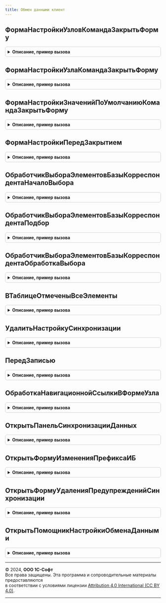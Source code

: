 ```yaml
---
title: Обмен данными клиент
---
```



## ФормаНастройкиУзловКомандаЗакрытьФорму
<details style="margin: 1em 0; padding: 0.5em; border: 1px solid #ccc; border-radius: 6px;">

<summary style="font-weight: bold; cursor: pointer;">Описание, пример вызова</summary>

```bsl

// Процедура-обработчик закрытия формы настройки узлов плана обмена.
//
// Параметры:
//  Форма - ФормаКлиентскогоПриложения - форма, из которой вызвана процедура.
//
Процедура ФормаНастройкиУзловКомандаЗакрытьФорму(Форма) Экспорт
```

Пример вызова
```bsl
ОбменДаннымиКлиент.ФормаНастройкиУзловКомандаЗакрытьФорму(Форма) 
```
</details>

## ФормаНастройкиУзлаКомандаЗакрытьФорму
<details style="margin: 1em 0; padding: 0.5em; border: 1px solid #ccc; border-radius: 6px;">

<summary style="font-weight: bold; cursor: pointer;">Описание, пример вызова</summary>

```bsl

// Процедура-обработчик закрытия формы настройки узла плана обмена.
//
// Параметры:
//  Форма - ФормаКлиентскогоПриложения - форма, из которой вызвана процедура.
//
Процедура ФормаНастройкиУзлаКомандаЗакрытьФорму(Форма) Экспорт
```

Пример вызова
```bsl
ОбменДаннымиКлиент.ФормаНастройкиУзлаКомандаЗакрытьФорму(Форма) 
```
</details>

## ФормаНастройкиЗначенийПоУмолчаниюКомандаЗакрытьФорму
<details style="margin: 1em 0; padding: 0.5em; border: 1px solid #ccc; border-radius: 6px;">

<summary style="font-weight: bold; cursor: pointer;">Описание, пример вызова</summary>

```bsl

// Процедура-обработчик закрытия формы настройки значений по умолчанию узла плана обмена.
//
// Параметры:
//  Форма - ФормаКлиентскогоПриложения - форма, из которой вызвана процедура.
//
Процедура ФормаНастройкиЗначенийПоУмолчаниюКомандаЗакрытьФорму(Форма) Экспорт
```

Пример вызова
```bsl
ОбменДаннымиКлиент.ФормаНастройкиЗначенийПоУмолчаниюКомандаЗакрытьФорму(Форма) 
```
</details>

## ФормаНастройкиПередЗакрытием
<details style="margin: 1em 0; padding: 0.5em; border: 1px solid #ccc; border-radius: 6px;">

<summary style="font-weight: bold; cursor: pointer;">Описание, пример вызова</summary>

```bsl

// Процедура-обработчик закрытия формы настройки узла плана обмена.
//
// Параметры:
//  Отказ            - Булево           - признак отказа от закрытия формы.
//  Форма            - ФормаКлиентскогоПриложения - форма, из которой вызвана процедура.
//  ЗавершениеРаботы - Булево           - признак того, что форма закрывается в процессе завершения работы приложения.
//
// Пример:
//
//	&НаКлиенте
//	Процедура ПередЗакрытием(Отказ, ЗавершениеРаботы, ТекстПредупреждения, СтандартнаяОбработка)
//		ОбменДаннымиКлиент.ФормаНастройкиПередЗакрытием(Отказ, ЭтотОбъект, ЗавершениеРаботы);
//	КонецПроцедуры
//
Процедура ФормаНастройкиПередЗакрытием(Отказ, Форма, ЗавершениеРаботы) Экспорт
```

Пример вызова
```bsl
ОбменДаннымиКлиент.ФормаНастройкиПередЗакрытием(Отказ, Форма, ЗавершениеРаботы) 
```
</details>

## ОбработчикВыбораЭлементовБазыКорреспондентаНачалоВыбора
<details style="margin: 1em 0; padding: 0.5em; border: 1px solid #ccc; border-radius: 6px;">

<summary style="font-weight: bold; cursor: pointer;">Описание, пример вызова</summary>

```bsl

// Обработчик начала выбора элемента для формы задания настроек узла базы-корреспондента при настройке обмена через
// внешнее соединение.
//
// Параметры:
//  ИмяРеквизита - Строка - имя реквизита формы.
//  ИмяТаблицы - Строка - полное имя объекта метаданных.
//  Владелец - ФормаКлиентскогоПриложения - форма выбора элементов базы-корреспондента.
//  СтандартнаяОбработка - Булево - признак выполнения стандартной (системной) обработки события.
//  ПараметрыВнешнегоСоединения - Структура
//  ПараметрыВыбора - Структура - структура параметров выбора.
//
Процедура ОбработчикВыбораЭлементовБазыКорреспондентаНачалоВыбора(Знач ИмяРеквизита, Знач ИмяТаблицы, Знач Владелец, Экспорт
```

Пример вызова
```bsl
ОбменДаннымиКлиент.ОбработчикВыбораЭлементовБазыКорреспондентаНачалоВыбора(ИмяРеквизита, ИмяТаблицы, Владелец, );
```
</details>

## ОбработчикВыбораЭлементовБазыКорреспондентаПодбор
<details style="margin: 1em 0; padding: 0.5em; border: 1px solid #ccc; border-radius: 6px;">

<summary style="font-weight: bold; cursor: pointer;">Описание, пример вызова</summary>

```bsl

// Обработчик подбора элементов для формы задания настроек узла базы-корреспондента при настройке обмена через внешнее
// соединение.
//
// Параметры:
//  ИмяРеквизита - Строка - имя реквизита формы.
//  ИмяТаблицы - Строка - полное имя объекта метаданных.
//  Владелец - ФормаКлиентскогоПриложения - форма выбора элементов базы-корреспондента.
//  ПараметрыВнешнегоСоединения - Структура
//  ПараметрыВыбора - Структура - структура параметров выбора.
//
Процедура ОбработчикВыбораЭлементовБазыКорреспондентаПодбор(Знач ИмяРеквизита, Знач ИмяТаблицы, Знач Владелец, Экспорт
```

Пример вызова
```bsl
ОбменДаннымиКлиент.ОбработчикВыбораЭлементовБазыКорреспондентаПодбор(ИмяРеквизита, ИмяТаблицы, Владелец, );
```
</details>

## ОбработчикВыбораЭлементовБазыКорреспондентаОбработкаВыбора
<details style="margin: 1em 0; padding: 0.5em; border: 1px solid #ccc; border-radius: 6px;">

<summary style="font-weight: bold; cursor: pointer;">Описание, пример вызова</summary>

```bsl

// Обработчик обработки выбора элемента для формы задания настроек узла базы-корреспондента при настройке обмена через
// внешнее соединение.
//
// Параметры:
//  Элемент - ФормаКлиентскогоПриложения
//          - ТаблицаФормы - элемент для обработки выбора.
//  ВыбранноеЗначение - Произвольный - см. описание параметра ВыбранноеЗначение события ОбработкаВыбора.
//  ДанныеФормыКоллекция - ДанныеФормыКоллекция - для режима подбора из списка.
//
Процедура ОбработчикВыбораЭлементовБазыКорреспондентаОбработкаВыбора(Знач Элемент, Знач ВыбранноеЗначение, Знач ДанныеФормыКоллекция=Неопределено) Экспорт
```

Пример вызова
```bsl
ОбменДаннымиКлиент.ОбработчикВыбораЭлементовБазыКорреспондентаОбработкаВыбора(Элемент, ВыбранноеЗначение, ДанныеФормыКоллекция);
```
</details>

## ВТаблицеОтмеченыВсеЭлементы
<details style="margin: 1em 0; padding: 0.5em; border: 1px solid #ccc; border-radius: 6px;">

<summary style="font-weight: bold; cursor: pointer;">Описание, пример вызова</summary>

```bsl

// Проверяет установку флага "Использовать" для всех строк таблицы.
//
// Параметры:
//  Таблица - ТаблицаЗначений - проверяемая таблица.
//
// Возвращаемое значение:
//  Булево - признак использования всех элементов.
//
Функция ВТаблицеОтмеченыВсеЭлементы(Таблица) Экспорт
```

Пример вызова
```bsl
Результат = ОбменДаннымиКлиент.ВТаблицеОтмеченыВсеЭлементы(Таблица) 
```
</details>

## УдалитьНастройкуСинхронизации
<details style="margin: 1em 0; padding: 0.5em; border: 1px solid #ccc; border-radius: 6px;">

<summary style="font-weight: bold; cursor: pointer;">Описание, пример вызова</summary>

```bsl

// Выполняет удаление настройки синхронизации данных.
//
// Параметры:
//   УзелИнформационнойБазы - ПланОбменаСсылка - узел плана обмена, соответствующий отключаемому обмену.
//
Процедура УдалитьНастройкуСинхронизации(Знач УзелИнформационнойБазы) Экспорт
```

Пример вызова
```bsl
ОбменДаннымиКлиент.УдалитьНастройкуСинхронизации(УзелИнформационнойБазы) 
```
</details>

## ПередЗаписью
<details style="margin: 1em 0; padding: 0.5em; border: 1px solid #ccc; border-radius: 6px;">

<summary style="font-weight: bold; cursor: pointer;">Описание, пример вызова</summary>

```bsl

// Процедура-обработчик записи узла плана обмена. При необходимости выполняет запись узла при помощи длительной операции
//
// Параметры:
//  Форма - ФормаКлиентскогоПриложения - узел плана обмена.
//  Отказ - Булево - признак отказа от записи узла плана обмена.
//  ПараметрыЗаписи - Структура - произвольные параметры записи. См. описание события ПослеЗаписи в синтакс-помощнике.
//
Процедура ПередЗаписью(Форма, Отказ, ПараметрыЗаписи) Экспорт
```

Пример вызова
```bsl
ОбменДаннымиКлиент.ПередЗаписью(Форма, Отказ, ПараметрыЗаписи) 
```
</details>

## ОбработкаНавигационнойСсылкиВФормеУзла
<details style="margin: 1em 0; padding: 0.5em; border: 1px solid #ccc; border-radius: 6px;">

<summary style="font-weight: bold; cursor: pointer;">Описание, пример вызова</summary>

```bsl

// Процедура-обработчик навигационной ссылки в форме узла для элементов созданных программно.
// Только при работе в модели сервиса.
//
// Параметры:
//  Форма - ФормаКлиентскогоПриложения - узел плана обмена.
//  Элемент - ЭлементыФормы
//  НавигационнаяСсылка -  Строка - сформированная навигационная ссылка
//  СтандартнаяОбработка - Булево
//
Процедура ОбработкаНавигационнойСсылкиВФормеУзла(Форма, Элемент, НавигационнаяСсылка, СтандартнаяОбработка) Экспорт
```

Пример вызова
```bsl
ОбменДаннымиКлиент.ОбработкаНавигационнойСсылкиВФормеУзла(Форма, Элемент, НавигационнаяСсылка, СтандартнаяОбработка) 
```
</details>

## ОткрытьПанельСинхронизацииДанных
<details style="margin: 1em 0; padding: 0.5em; border: 1px solid #ccc; border-radius: 6px;">

<summary style="font-weight: bold; cursor: pointer;">Описание, пример вызова</summary>

```bsl

// Открывает панель настройки синхронизации данных.
//
// Параметры:
//  ПараметрКоманды - Структура
//                  - Неопределено
//  ПараметрыВыполненияКоманды - ПараметрыВыполненияКоманды
//
Процедура ОткрытьПанельСинхронизацииДанных(ПараметрКоманды, ПараметрыВыполненияКоманды) Экспорт
```

Пример вызова
```bsl
ОбменДаннымиКлиент.ОткрытьПанельСинхронизацииДанных(ПараметрКоманды, ПараметрыВыполненияКоманды) 
```
</details>

## ОткрытьФормуИзмененияПрефиксаИБ
<details style="margin: 1em 0; padding: 0.5em; border: 1px solid #ccc; border-radius: 6px;">

<summary style="font-weight: bold; cursor: pointer;">Описание, пример вызова</summary>

```bsl

// Открывает форму изменения префикса ИБ.
//
// Параметры:
//  ПрефиксИБ - Строка - текущий префикс ИБ.
//
Процедура ОткрытьФормуИзмененияПрефиксаИБ(Знач ПрефиксИБ) Экспорт
```

Пример вызова
```bsl
ОбменДаннымиКлиент.ОткрытьФормуИзмененияПрефиксаИБ(ПрефиксИБ) 
```
</details>

## ОткрытьФормуУдаленияПредупрежденийСинхронизации
<details style="margin: 1em 0; padding: 0.5em; border: 1px solid #ccc; border-radius: 6px;">

<summary style="font-weight: bold; cursor: pointer;">Описание, пример вызова</summary>

```bsl

// Открывает форму очистки предупреждений синхронизации.
//
// Параметры:
//  ПараметрыОткрытия - Структура - структура с отборами предупреждений, где:
//     * МассивУзловПланаОбмена - Массив из ПланОбменаСсылка - массив с узлами плана обмена, которые можно использовать.
//     * ОтборПоДатеВозникновения - Дата - дата, по которую выбираем предупреждения синхронизации.
//     * ОтборУзловПланаОбмена - Массив из ПланОбменаСсылка - массив узлов планов обменов,
//                                                            по которым выполняется удаление предупреждений.
//     * ОтборТипыПредупреждений - Массив из ПеречислениеСсылка.ТипыПроблемОбменаДанными
//                                           ПеречислениеСсылка.ТипыВерсийОбъекта - типы удаляемых предупреждений.
//     * ТолькоСкрытыеЗаписи - Булево - отбирать к удалению только скрытые записи предупреждений.
//  ОписаниеОповещения - ОписаниеОповещения
//
Процедура ОткрытьФормуУдаленияПредупрежденийСинхронизации(ПараметрыОткрытия, ОписаниеОповещения = Неопределено) Экспорт
```

Пример вызова
```bsl
ОбменДаннымиКлиент.ОткрытьФормуУдаленияПредупрежденийСинхронизации(ПараметрыОткрытия, ОписаниеОповещения);
```
</details>

## ОткрытьПомощникНастройкиОбменаДанными
<details style="margin: 1em 0; padding: 0.5em; border: 1px solid #ccc; border-radius: 6px;">

<summary style="font-weight: bold; cursor: pointer;">Описание, пример вызова</summary>

```bsl

// Устарела. Открывает форму помощника настройки обмена данными для заданного плана обмена.
//
// Параметры:
//  ИмяПланаОбмена         - Строка - имя плана обмена, как объекта метаданных,
//                                    для которого необходимо открыть помощник.
//  ИдентификаторНастройки - Строка - идентификатор варианта настройки обмена данными.
//
Процедура ОткрытьПомощникНастройкиОбменаДанными(Знач ИмяПланаОбмена, Знач ИдентификаторНастройки) Экспорт
```

Пример вызова
```bsl
ОбменДаннымиКлиент.ОткрытьПомощникНастройкиОбменаДанными(ИмяПланаОбмена, ИдентификаторНастройки) 
```
</details>

---

© 2024, **ООО 1С-Софт**  
Все права защищены. Эта программа и сопроводительные материалы предоставляются  
в соответствии с условиями лицензии [Attribution 4.0 International (CC BY 4.0)](https://creativecommons.org/licenses/by/4.0/legalcode).

---
